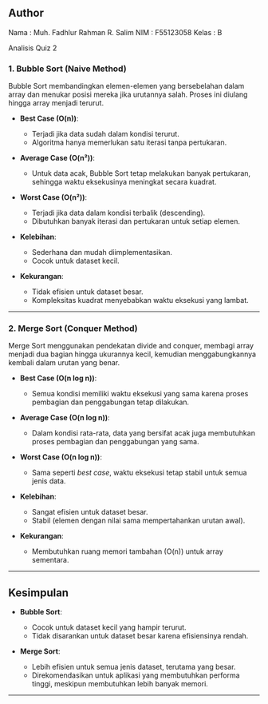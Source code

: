 ## Author

Nama : Muh. Fadhlur Rahman R. Salim
NIM : F55123058
Kelas : B

Analisis Quiz 2

### **1. Bubble Sort (Naive Method)**
Bubble Sort membandingkan elemen-elemen yang bersebelahan dalam array dan menukar posisi mereka jika urutannya salah. Proses ini diulang hingga array menjadi terurut.

- **Best Case (O(n))**:
  - Terjadi jika data sudah dalam kondisi terurut.
  - Algoritma hanya memerlukan satu iterasi tanpa pertukaran.
 
- **Average Case (O(n²))**:
  - Untuk data acak, Bubble Sort tetap melakukan banyak pertukaran, sehingga waktu eksekusinya meningkat secara kuadrat.

- **Worst Case (O(n²))**:
  - Terjadi jika data dalam kondisi terbalik (descending).
  - Dibutuhkan banyak iterasi dan pertukaran untuk setiap elemen.

- **Kelebihan**:
  - Sederhana dan mudah diimplementasikan.
  - Cocok untuk dataset kecil.

- **Kekurangan**:
  - Tidak efisien untuk dataset besar.
  - Kompleksitas kuadrat menyebabkan waktu eksekusi yang lambat.

---

### **2. Merge Sort (Conquer Method)**
Merge Sort menggunakan pendekatan divide and conquer, membagi array menjadi dua bagian hingga ukurannya kecil, kemudian menggabungkannya kembali dalam urutan yang benar.

- **Best Case (O(n log n))**:
  - Semua kondisi memiliki waktu eksekusi yang sama karena proses pembagian dan penggabungan tetap dilakukan.

- **Average Case (O(n log n))**:
  - Dalam kondisi rata-rata, data yang bersifat acak juga membutuhkan proses pembagian dan penggabungan yang sama.

- **Worst Case (O(n log n))**:
  - Sama seperti *best case*, waktu eksekusi tetap stabil untuk semua jenis data.

- **Kelebihan**:
  - Sangat efisien untuk dataset besar.
  - Stabil (elemen dengan nilai sama mempertahankan urutan awal).

- **Kekurangan**:
  - Membutuhkan ruang memori tambahan (O(n)) untuk array sementara.

---

## **Kesimpulan**
- **Bubble Sort**:
  - Cocok untuk dataset kecil yang hampir terurut.
  - Tidak disarankan untuk dataset besar karena efisiensinya rendah.

- **Merge Sort**:
  - Lebih efisien untuk semua jenis dataset, terutama yang besar.
  - Direkomendasikan untuk aplikasi yang membutuhkan performa tinggi, meskipun membutuhkan lebih banyak memori.

---